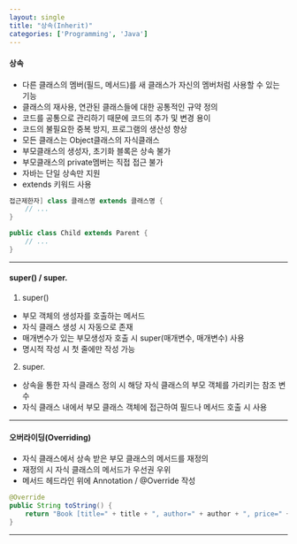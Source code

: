 ```yaml
---
layout: single
title: "상속(Inherit)"
categories: ['Programming', 'Java']
---
```

   
#### 상속
* 다른 클래스의 멤버(필드, 메서드)를 새 클래스가 자신의 멤버처럼 사용할 수 있는 기능   
* 클래스의 재사용, 연관된 클래스들에 대한 공통적인 규약 정의   
* 코드를 공통으로 관리하기 때문에 코드의 추가 및 변경 용이   
* 코드의 불필요한 중복 방지, 프로그램의 생산성 향상   
* 모든 클래스는 Object클래스의 자식클래스   
* 부모클래스의 생성자, 초기화 블록은 상속 불가   
* 부모클래스의 private멤버는 직접 접근 불가   
* 자바는 단일 상속만 지원   
* extends 키워드 사용   
   
``` java
접근제한자] class 클래스명 extends 클래스명 {
    // ...
}

public class Child extends Parent {
    // ...
}
```   
   
***
#### super() / super.
1) super()   
* 부모 객체의 생성자를 호출하는 메서드
* 자식 클래스 생성 시 자동으로 존재
* 매개변수가 있는 부모생성자 호출 시 super(매개변수, 매개변수) 사용   
* 명시적 작성 시 첫 줄에만 작성 가능   
   
2) super.   
* 상속을 통한 자식 클래스 정의 시 해당 자식 클래스의 부모 객체를 가리키는 참조 변수   
* 자식 클래스 내에서 부모 클래스 객체에 접근하여 필드나 메서드 호출 시 사용   
   
***
#### 오버라이딩(Overriding)   
* 자식 클래스에서 상속 받은 부모 클래스의 메서드를 재정의   
* 재정의 시 자식 클래스의 메서드가 우선권 우위   
* 메서드 헤드라인 위에 Annotation / @Override 작성   
   
``` java
@Override
public String toString() {
    return "Book [title=" + title + ", author=" + author + ", price=" + price + "]";
}
```   
   
***